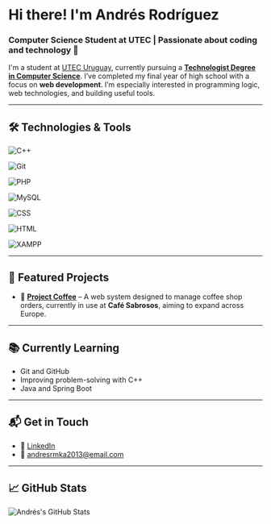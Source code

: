 #  Hi there! I'm Andrés Rodríguez
### Computer Science Student at UTEC | Passionate about coding and technology 🐧

I'm a student at [UTEC Uruguay](https://utec.edu.uy/en/), currently pursuing a **[Technologist Degree in Computer Science](https://utec.edu.uy/en/education/undergraduate-study/technologist-degree-in-computer-science/)**. I’ve completed my final year of high school with a focus on **web development**. I’m especially interested in programming logic, web technologies, and building useful tools. 

---

## 🛠️ Technologies & Tools
![C++](https://img.shields.io/badge/C%2B%2B-00599C?logo=c%2B%2B&logoColor=white&style=flat)

![Git](https://img.shields.io/badge/Git-F05032?logo=git&logoColor=white&style=flat)

![PHP](https://img.shields.io/badge/PHP-777BB4?logo=php&logoColor=white&style=flat)

![MySQL](https://img.shields.io/badge/MySQL-4479A1?logo=mysql&logoColor=white&style=flat)

![CSS](https://img.shields.io/badge/CSS3-1572B6?logo=css3&logoColor=white&style=flat)

![HTML](https://img.shields.io/badge/HTML5-E34F26?logo=html5&logoColor=white&style=flat)

![XAMPP](https://img.shields.io/badge/XAMPP-FB7A24?logo=xampp&logoColor=white&style=flat)

---

## 🚀 Featured Projects

- 🧾 [**Project Coffee**](https://github.com/WebvisionaryTechnology/Project-Coffee) – A web system designed to manage coffee shop orders, currently in use at **Café Sabrosos**, aiming to expand across Europe.

---

## 📚 Currently Learning

- Git and GitHub 
- Improving problem-solving with C++
- Java and Spring Boot

---

## 📬 Get in Touch

- 💼 [LinkedIn](https://www.linkedin.com/in/andrés-bernabé-rodríguez-mori-7572a5357/)
- 📧 andresrmka2013@email.com

---

## 📈 GitHub Stats
![Andrés's GitHub Stats](https://github-readme-stats.vercel.app/api?username=Andrew8uy&show_icons=true&theme=radical)
